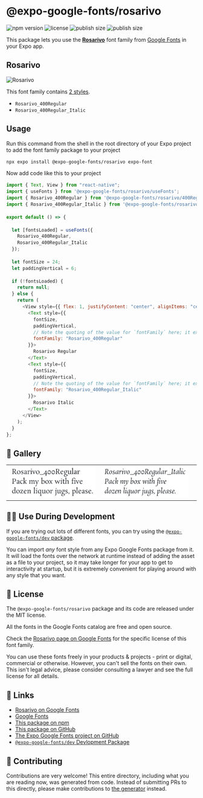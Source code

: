 # @expo-google-fonts/rosarivo

![npm version](https://flat.badgen.net/npm/v/@expo-google-fonts/rosarivo)
![license](https://flat.badgen.net/github/license/expo/google-fonts)
![publish size](https://flat.badgen.net/packagephobia/install/@expo-google-fonts/rosarivo)
![publish size](https://flat.badgen.net/packagephobia/publish/@expo-google-fonts/rosarivo)

This package lets you use the [**Rosarivo**](https://fonts.google.com/specimen/Rosarivo) font family from [Google Fonts](https://fonts.google.com/) in your Expo app.

## Rosarivo

![Rosarivo](./font-family.png)

This font family contains [2 styles](#-gallery).

- `Rosarivo_400Regular`
- `Rosarivo_400Regular_Italic`

## Usage

Run this command from the shell in the root directory of your Expo project to add the font family package to your project

```sh
npx expo install @expo-google-fonts/rosarivo expo-font
```

Now add code like this to your project

```js
import { Text, View } from "react-native";
import { useFonts } from '@expo-google-fonts/rosarivo/useFonts';
import { Rosarivo_400Regular } from '@expo-google-fonts/rosarivo/400Regular';
import { Rosarivo_400Regular_Italic } from '@expo-google-fonts/rosarivo/400Regular_Italic';

export default () => {

  let [fontsLoaded] = useFonts({
    Rosarivo_400Regular, 
    Rosarivo_400Regular_Italic
  });

  let fontSize = 24;
  let paddingVertical = 6;

  if (!fontsLoaded) {
    return null;
  } else {
    return (
      <View style={{ flex: 1, justifyContent: "center", alignItems: "center" }}>
        <Text style={{
          fontSize,
          paddingVertical,
          // Note the quoting of the value for `fontFamily` here; it expects a string!
          fontFamily: "Rosarivo_400Regular"
        }}>
          Rosarivo Regular
        </Text>
        <Text style={{
          fontSize,
          paddingVertical,
          // Note the quoting of the value for `fontFamily` here; it expects a string!
          fontFamily: "Rosarivo_400Regular_Italic"
        }}>
          Rosarivo Italic
        </Text>
      </View>
    );
  }
};
```

## 🔡 Gallery


||||
|-|-|-|
|![Rosarivo_400Regular](./400Regular/Rosarivo_400Regular.ttf.png)|![Rosarivo_400Regular_Italic](./400Regular_Italic/Rosarivo_400Regular_Italic.ttf.png)|||


## 👩‍💻 Use During Development

If you are trying out lots of different fonts, you can try using the [`@expo-google-fonts/dev` package](https://github.com/expo/google-fonts/tree/master/font-packages/dev#readme).

You can import _any_ font style from any Expo Google Fonts package from it. It will load the fonts over the network at runtime instead of adding the asset as a file to your project, so it may take longer for your app to get to interactivity at startup, but it is extremely convenient for playing around with any style that you want.


## 📖 License

The `@expo-google-fonts/rosarivo` package and its code are released under the MIT license.

All the fonts in the Google Fonts catalog are free and open source.

Check the [Rosarivo page on Google Fonts](https://fonts.google.com/specimen/Rosarivo) for the specific license of this font family.

You can use these fonts freely in your products & projects - print or digital, commercial or otherwise. However, you can't sell the fonts on their own. This isn't legal advice, please consider consulting a lawyer and see the full license for all details.

## 🔗 Links

- [Rosarivo on Google Fonts](https://fonts.google.com/specimen/Rosarivo)
- [Google Fonts](https://fonts.google.com/)
- [This package on npm](https://www.npmjs.com/package/@expo-google-fonts/rosarivo)
- [This package on GitHub](https://github.com/expo/google-fonts/tree/master/font-packages/rosarivo)
- [The Expo Google Fonts project on GitHub](https://github.com/expo/google-fonts)
- [`@expo-google-fonts/dev` Devlopment Package](https://github.com/expo/google-fonts/tree/master/font-packages/dev)

## 🤝 Contributing

Contributions are very welcome! This entire directory, including what you are reading now, was generated from code. Instead of submitting PRs to this directly, please make contributions to [the generator](https://github.com/expo/google-fonts/tree/master/packages/generator) instead.
